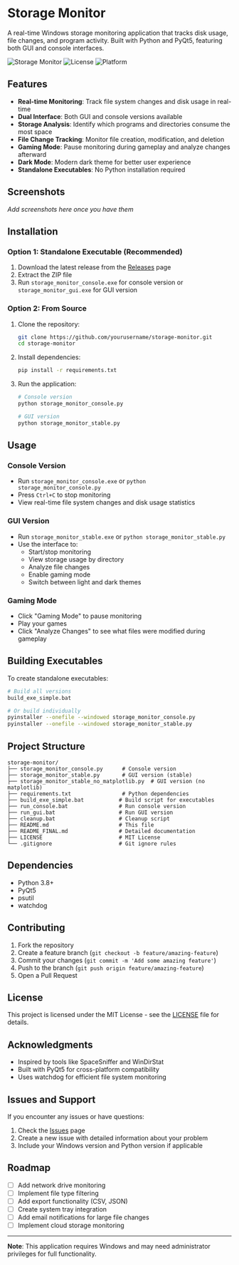 # Storage Monitor

A real-time Windows storage monitoring application that tracks disk usage, file changes, and program activity. Built with Python and PyQt5, featuring both GUI and console interfaces.

![Storage Monitor](https://img.shields.io/badge/Python-3.8+-blue.svg)
![License](https://img.shields.io/badge/License-MIT-green.svg)
![Platform](https://img.shields.io/badge/Platform-Windows-lightgrey.svg)

## Features

- **Real-time Monitoring**: Track file system changes and disk usage in real-time
- **Dual Interface**: Both GUI and console versions available
- **Storage Analysis**: Identify which programs and directories consume the most space
- **File Change Tracking**: Monitor file creation, modification, and deletion
- **Gaming Mode**: Pause monitoring during gameplay and analyze changes afterward
- **Dark Mode**: Modern dark theme for better user experience
- **Standalone Executables**: No Python installation required

## Screenshots

*Add screenshots here once you have them*

## Installation

### Option 1: Standalone Executable (Recommended)

1. Download the latest release from the [Releases](https://github.com/yourusername/storage-monitor/releases) page
2. Extract the ZIP file
3. Run `storage_monitor_console.exe` for console version or `storage_monitor_gui.exe` for GUI version

### Option 2: From Source

1. Clone the repository:
   ```bash
   git clone https://github.com/yourusername/storage-monitor.git
   cd storage-monitor
   ```

2. Install dependencies:
   ```bash
   pip install -r requirements.txt
   ```

3. Run the application:
   ```bash
   # Console version
   python storage_monitor_console.py
   
   # GUI version
   python storage_monitor_stable.py
   ```

## Usage

### Console Version
- Run `storage_monitor_console.exe` or `python storage_monitor_console.py`
- Press `Ctrl+C` to stop monitoring
- View real-time file system changes and disk usage statistics

### GUI Version
- Run `storage_monitor_stable.exe` or `python storage_monitor_stable.py`
- Use the interface to:
  - Start/stop monitoring
  - View storage usage by directory
  - Analyze file changes
  - Enable gaming mode
  - Switch between light and dark themes

### Gaming Mode
- Click "Gaming Mode" to pause monitoring
- Play your games
- Click "Analyze Changes" to see what files were modified during gameplay

## Building Executables

To create standalone executables:

```bash
# Build all versions
build_exe_simple.bat

# Or build individually
pyinstaller --onefile --windowed storage_monitor_console.py
pyinstaller --onefile --windowed storage_monitor_stable.py
```

## Project Structure

```
storage-monitor/
├── storage_monitor_console.py      # Console version
├── storage_monitor_stable.py       # GUI version (stable)
├── storage_monitor_stable_no_matplotlib.py  # GUI version (no matplotlib)
├── requirements.txt                # Python dependencies
├── build_exe_simple.bat           # Build script for executables
├── run_console.bat                # Run console version
├── run_gui.bat                    # Run GUI version
├── cleanup.bat                    # Cleanup script
├── README.md                      # This file
├── README_FINAL.md                # Detailed documentation
├── LICENSE                        # MIT License
└── .gitignore                     # Git ignore rules
```

## Dependencies

- Python 3.8+
- PyQt5
- psutil
- watchdog

## Contributing

1. Fork the repository
2. Create a feature branch (`git checkout -b feature/amazing-feature`)
3. Commit your changes (`git commit -m 'Add some amazing feature'`)
4. Push to the branch (`git push origin feature/amazing-feature`)
5. Open a Pull Request

## License

This project is licensed under the MIT License - see the [LICENSE](LICENSE) file for details.

## Acknowledgments

- Inspired by tools like SpaceSniffer and WinDirStat
- Built with PyQt5 for cross-platform compatibility
- Uses watchdog for efficient file system monitoring

## Issues and Support

If you encounter any issues or have questions:

1. Check the [Issues](https://github.com/yourusername/storage-monitor/issues) page
2. Create a new issue with detailed information about your problem
3. Include your Windows version and Python version if applicable

## Roadmap

- [ ] Add network drive monitoring
- [ ] Implement file type filtering
- [ ] Add export functionality (CSV, JSON)
- [ ] Create system tray integration
- [ ] Add email notifications for large file changes
- [ ] Implement cloud storage monitoring

---

**Note**: This application requires Windows and may need administrator privileges for full functionality. 
